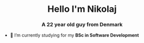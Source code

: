 <h1 align="center">Hello I'm Nikolaj</h1>
<h3 align="center">A 22 year old guy from Denmark</h3>

- 🔭 I’m currently studying for my **BSc in Software Development**


